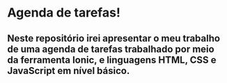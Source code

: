 # Agenda de tarefas!

## Neste repositório irei apresentar o meu trabalho de uma agenda de tarefas trabalhado por meio da ferramenta Ionic, e linguagens HTML, CSS e JavaScript em nível básico.
